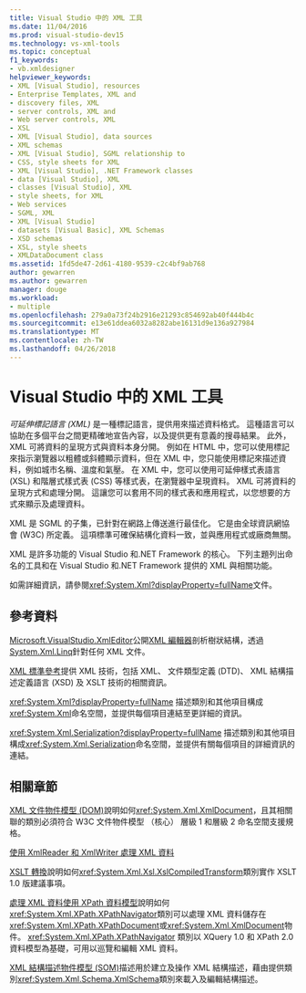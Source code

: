 ```yaml
---
title: Visual Studio 中的 XML 工具
ms.date: 11/04/2016
ms.prod: visual-studio-dev15
ms.technology: vs-xml-tools
ms.topic: conceptual
f1_keywords:
- vb.xmldesigner
helpviewer_keywords:
- XML [Visual Studio], resources
- Enterprise Templates, XML and
- discovery files, XML
- server controls, XML and
- Web server controls, XML
- XSL
- XML [Visual Studio], data sources
- XML schemas
- XML [Visual Studio], SGML relationship to
- CSS, style sheets for XML
- XML [Visual Studio], .NET Framework classes
- data [Visual Studio], XML
- classes [Visual Studio], XML
- style sheets, for XML
- Web services
- SGML, XML
- XML [Visual Studio]
- datasets [Visual Basic], XML Schemas
- XSD schemas
- XSL, style sheets
- XMLDataDocument class
ms.assetid: 1fd5de47-2d61-4180-9539-c2c4bf9ab768
author: gewarren
ms.author: gewarren
manager: douge
ms.workload:
- multiple
ms.openlocfilehash: 279a0a73f24b2916e21293c854692ab40f444b4c
ms.sourcegitcommit: e13e61ddea6032a8282abe16131d9e136a927984
ms.translationtype: MT
ms.contentlocale: zh-TW
ms.lasthandoff: 04/26/2018
---
```

# <a name="xml-tools-in-visual-studio"></a>Visual Studio 中的 XML 工具

*可延伸標記語言 (XML)* 是一種標記語言，提供用來描述資料格式。 這種語言可以協助在多個平台之間更精確地宣告內容，以及提供更有意義的搜尋結果。 此外，XML 可將資料的呈現方式與資料本身分開。 例如在 HTML 中，您可以使用標記來指示瀏覽器以粗體或斜體顯示資料，但在 XML 中，您只能使用標記來描述資料，例如城市名稱、溫度和氣壓。 在 XML 中，您可以使用可延伸樣式表語言 (XSL) 和階層式樣式表 (CSS) 等樣式表，在瀏覽器中呈現資料。 XML 可將資料的呈現方式和處理分開。 這讓您可以套用不同的樣式表和應用程式，以您想要的方式來顯示及處理資料。

XML 是 SGML 的子集，已針對在網路上傳送進行最佳化。 它是由全球資訊網協會 (W3C) 所定義。 這項標準可確保結構化資料一致，並與應用程式或廠商無關。

XML 是許多功能的 Visual Studio 和.NET Framework 的核心。 下列主題列出命名的工具和在 Visual Studio 和.NET Framework 提供的 XML 與相關功能。

如需詳細資訊，請參閱<xref:System.Xml?displayProperty=fullName>文件。

## <a name="reference"></a>參考資料

[Microsoft.VisualStudio.XmlEditor](http://go.microsoft.com/fwlink/?LinkID=165699)公開[XML 編輯器](http://go.microsoft.com/fwlink/?LinkId=228249)剖析樹狀結構，透過[System.Xml.Linq](http://go.microsoft.com/fwlink/?LinkId=228250)針對任何 XML 文件。

[XML 標準參考](http://msdn.microsoft.com/79c78508-c9d0-423a-a00f-672e855de401)提供 XML 技術，包括 XML、 文件類型定義 (DTD)、 XML 結構描述定義語言 (XSD) 及 XSLT 技術的相關資訊。

<xref:System.Xml?displayProperty=fullName> 描述類別和其他項目構成<xref:System.Xml>命名空間，並提供每個項目連結至更詳細的資訊。

<xref:System.Xml.Serialization?displayProperty=fullName> 描述類別和其他項目構成<xref:System.Xml.Serialization>命名空間，並提供有關每個項目的詳細資訊的連結。

## <a name="related-sections"></a>相關章節

[XML 文件物件模型 (DOM)](/dotnet/standard/data/xml/xml-document-object-model-dom)說明如何<xref:System.Xml.XmlDocument>，且其相關聯的類別必須符合 W3C 文件物件模型 （核心） 層級 1 和層級 2 命名空間支援規格。

[使用 XmlReader 和 XmlWriter 處理 XML 資料](https://msdn.microsoft.com/library/cc189001(v=vs.95).aspx)

[XSLT 轉換](/dotnet/standard/data/xml/xslt-transformations)說明如何<xref:System.Xml.Xsl.XslCompiledTransform>類別實作 XSLT 1.0 版建議事項。

[處理 XML 資料使用 XPath 資料模型](/dotnet/standard/data/xml/process-xml-data-using-the-xpath-data-model)說明如何<xref:System.Xml.XPath.XPathNavigator>類別可以處理 XML 資料儲存在<xref:System.Xml.XPath.XPathDocument>或<xref:System.Xml.XmlDocument>物件。 <xref:System.Xml.XPath.XPathNavigator> 類別以 XQuery 1.0 和 XPath 2.0 資料模型為基礎，可用以巡覽和編輯 XML 資料。

[XML 結構描述物件模型 (SOM)](/dotnet/standard/data/xml/xml-schema-object-model-som)描述用於建立及操作 XML 結構描述，藉由提供類別<xref:System.Xml.Schema.XmlSchema>類別來載入及編輯結構描述。